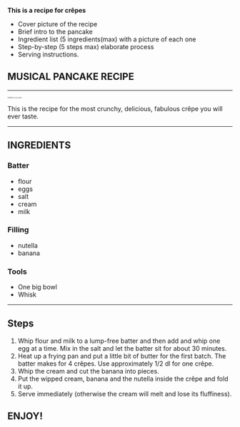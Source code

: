 
**This is a recipe for crêpes**

* Cover picture of the recipe
* Brief intro to the pancake
* Ingredient list (5 ingredients(max) with a picture of each one
* Step-by-step (5 steps max) elaborate process
* Serving instructions.

## MUSICAL PANCAKE RECIPE
___

<img src="https://img.koket.se/standard-mega/crepes-med-nutella-banan-och-gradde.jpg.webp" alt="Readme cover picture" style="zoom:20%;" />

This is the recipe for the most crunchy, delicious, fabulous crêpe you will ever taste.
___

## INGREDIENTS

### Batter
* flour 
* eggs
* salt
* cream
* milk

### Filling
* nutella
* banana

### Tools
* One big bowl
* Whisk
___

## Steps
1. Whip flour and milk to a lump-free batter and then add and whip one egg at a time. Mix in the salt and let the batter sit for about 30 minutes.
2. Heat up a frying pan and put a little bit of butter for the first batch. The batter makes for 4 crêpes. Use approximately 1/2 dl for one crêpe.
3. Whip the cream and cut the banana into pieces.
4. Put the wipped cream, banana and the nutella inside the crêpe and fold it up.
5. Serve immediately (otherwise the cream will melt and lose its fluffiness).


## ENJOY!